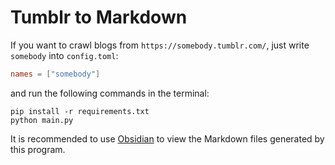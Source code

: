 # Tumblr to Markdown

If you want to crawl blogs from `https://somebody.tumblr.com/`,
just write `somebody` into `config.toml`:

```toml
names = ["somebody"]
```

and run the following commands in the terminal:

```shell
pip install -r requirements.txt
python main.py
```

It is recommended to use [Obsidian](https://obsidian.md/) to view the Markdown files generated by this program.